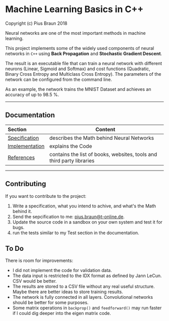 # Machine Learning Basics in C++

Copyright (c) Pius Braun 2018

Neural networks are one of the most important methods in machine learning.

This project implements some of the widely used components of neural networks in `C++` using **Back Propagation** and **Stochastic Gradient Descent**. 

The result is an executable file that can train a neural network with different neurons (Linear, Sigmoid and Softmax) and cost functions (Quadratic, Binary Cross Entropy and Multiclass Cross Entropy). The parameters of the network can be configured from the command line.

As an example, the network trains the MNIST Dataset and achieves an accuracy of up to 98.5 %.

-----



## Documentation

| Section                                    | Content                                                      |
| :----------------------------------------- | ------------------------------------------------------------ |
| [Specification](docs/Specification.html)   | describes the Math behind Neural Networks                    |
| [Implementation](docs/Implementation.html) | explains the Code                                            |
| [References](docs/References.html)         | contains the list of books, websites, tools and third party libraries |

-----



## Contributing

If you want to contribute to the project:

1. Write a specification, what you intend to achive, and what's the Math behind it.
2. Send the sepcification to me: pius.braun@t-online.de.
3. Update the source code in a sandbox on your own system and test it for bugs.
4. run the tests similar to my Test section in the documentation.



## To Do

There is room for improvements:

- I did not implement the code for validation data.
- The data input is restricted to the IDX format as defined by Jann LeCun. CSV would be better.
- The results are stored to a CSV file without any real useful structure. Maybe there are better ideas to store training results.
- The network is fully connected in all layers. Convolutional networks should be better for some purposes.
- Some matrix operations in `backprop()` and `feedforward()` may run faster if I could dig deeper into the eigen matrix code.


